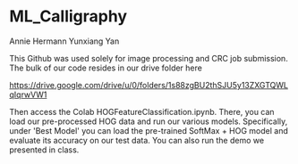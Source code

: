 # ML_Calligraphy
Annie Hermann
Yunxiang Yan

This Github was used solely for image processing and CRC job submission. The bulk of our code resides in our drive folder here  

https://drive.google.com/drive/u/0/folders/1s88zgBU2thSJU5y13ZXGTQWLqIqrwVW1  

Then access the Colab HOGFeatureClassification.ipynb.
There, you can load our pre-processed HOG data and run our various models. Specifically, under 'Best Model' you can load the pre-trained SoftMax + HOG model and evaluate its accuracy on our test data. You can also run the demo we presented in class.
